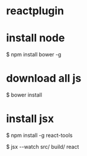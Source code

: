 # reactplugin
# install node
$  npm install bower -g
# download all js
$ bower install

#  install jsx
$ npm install -g react-tools

$ jsx --watch src/ build/
react
